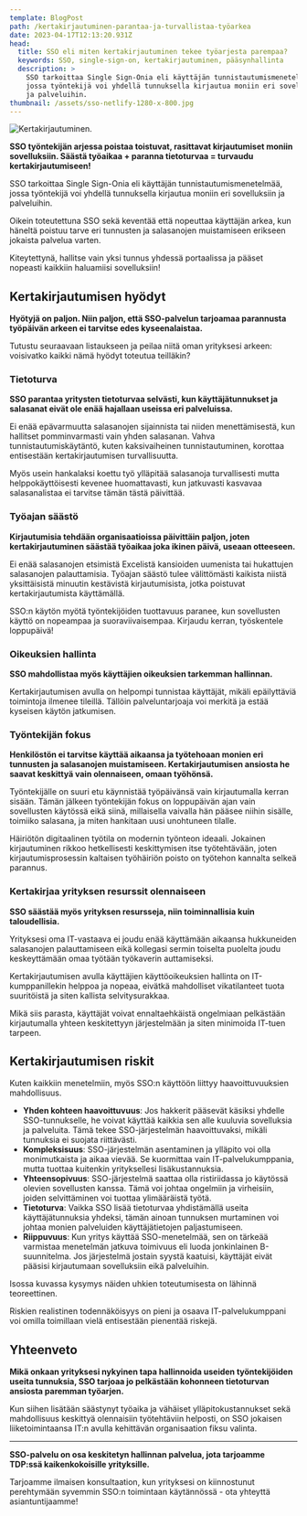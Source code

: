 ```yaml
---
template: BlogPost
path: /kertakirjautuminen-parantaa-ja-turvallistaa-työarkea
date: 2023-04-17T12:13:20.931Z
head:
  title: SSO eli miten kertakirjautuminen tekee työarjesta parempaa?
  keywords: SSO, single-sign-on, kertakirjautuminen, pääsynhallinta
  description: >
    SSO tarkoittaa Single Sign-Onia eli käyttäjän tunnistautumismenetelmää,
    jossa työntekijä voi yhdellä tunnuksella kirjautua moniin eri sovelluksiin
    ja palveluihin.
thumbnail: /assets/sso-netlify-1280-x-800.jpg
---
```

![Kertakirjautuminen.](/assets/sso-netlify-1280-x-800.jpg)

**SSO työntekijän arjessa poistaa toistuvat, rasittavat kirjautumiset moniin sovelluksiin. Säästä työaikaa + paranna tietoturvaa = turvaudu kertakirjautumiseen!**

SSO tarkoittaa Single Sign-Onia eli käyttäjän tunnistautumismenetelmää, jossa työntekijä voi yhdellä tunnuksella kirjautua moniin eri sovelluksiin ja palveluihin.

Oikein toteutettuna SSO sekä keventää että nopeuttaa käyttäjän arkea, kun häneltä poistuu tarve eri tunnusten ja salasanojen muistamiseen erikseen jokaista palvelua varten.

Kiteytettynä, hallitse vain yksi tunnus yhdessä portaalissa ja pääset nopeasti kaikkiin haluamiisi sovelluksiin!

## Kertakirjautumisen hyödyt

**Hyötyjä on paljon. Niin paljon, että SSO-palvelun tarjoamaa parannusta työpäivän arkeen ei tarvitse edes kyseenalaistaa.**

Tutustu seuraavaan listaukseen ja peilaa niitä oman yrityksesi arkeen: voisivatko kaikki nämä hyödyt toteutua teilläkin?

### Tietoturva

**SSO parantaa yritysten tietoturvaa selvästi, kun käyttäjätunnukset ja salasanat eivät ole enää hajallaan useissa eri palveluissa.** 

Ei enää epävarmuutta salasanojen sijainnista tai niiden menettämisestä, kun hallitset pomminvarmasti vain yhden salasanan. Vahva tunnistautumiskäytäntö, kuten kaksivaiheinen tunnistautuminen, korottaa entisestään kertakirjautumisen turvallisuutta.

Myös usein hankalaksi koettu työ ylläpitää salasanoja turvallisesti mutta helppokäyttöisesti kevenee huomattavasti, kun jatkuvasti kasvavaa salasanalistaa ei tarvitse tämän tästä päivittää.

### Työajan säästö

**Kirjautumisia tehdään organisaatioissa päivittäin paljon, joten kertakirjautuminen säästää työaikaa joka ikinen päivä, useaan otteeseen.**

Ei enää salasanojen etsimistä Excelistä kansioiden uumenista tai hukattujen salasanojen palauttamisia. Työajan säästö tulee välittömästi kaikista niistä yksittäisistä minuutin kestävistä kirjautumisista, jotka poistuvat kertakirjautumista käyttämällä. 

SSO:n käytön myötä työntekijöiden tuottavuus paranee, kun sovellusten käyttö on nopeampaa ja suoraviivaisempaa. Kirjaudu kerran, työskentele loppupäivä!

### Oikeuksien hallinta

**SSO mahdollistaa myös käyttäjien oikeuksien tarkemman hallinnan.** 

Kertakirjautumisen avulla on helpompi tunnistaa käyttäjät, mikäli epäilyttäviä toimintoja ilmenee tileillä. Tällöin palveluntarjoaja voi merkitä ja estää kyseisen käytön jatkumisen. 

### Työntekijän fokus

**Henkilöstön ei tarvitse käyttää aikaansa ja työtehoaan monien eri tunnusten ja salasanojen muistamiseen. Kertakirjautumisen ansiosta he saavat keskittyä vain olennaiseen, omaan työhönsä.**

Työntekijälle on suuri etu käynnistää työpäivänsä vain kirjautumalla kerran sisään. Tämän jälkeen työntekijän fokus on loppupäivän ajan vain sovellusten käytössä eikä siinä, millaisella vaivalla hän pääsee niihin sisälle, toimiiko salasana, ja miten hankitaan uusi unohtuneen tilalle.

Häiriötön digitaalinen työtila on modernin työnteon ideaali. Jokainen kirjautuminen rikkoo hetkellisesti keskittymisen itse työtehtävään, joten kirjautumisprosessin kaltaisen työhäiriön poisto on työtehon kannalta selkeä parannus.

### Kertakirjaa yrityksen resurssit olennaiseen

**SSO säästää myös yrityksen resursseja, niin toiminnallisia kuin taloudellisia.**

Yrityksesi oma IT-vastaava ei joudu enää käyttämään aikaansa hukkuneiden salasanojen palauttamiseen eikä kollegasi sermin toiselta puolelta joudu keskeyttämään omaa työtään työkaverin auttamiseksi. 

Kertakirjautumisen avulla käyttäjien käyttöoikeuksien hallinta on IT-kumppanillekin helppoa ja nopeaa, eivätkä mahdolliset vikatilanteet tuota suuritöistä ja siten kallista selvitysurakkaa. 

Mikä siis parasta, käyttäjät voivat ennaltaehkäistä ongelmiaan pelkästään kirjautumalla yhteen keskitettyyn järjestelmään ja siten minimoida IT-tuen tarpeen.

## Kertakirjautumisen riskit

Kuten kaikkiin menetelmiin, myös SSO:n käyttöön liittyy haavoittuvuuksien mahdollisuus.

* **Yhden kohteen haavoittuvuus**: Jos hakkerit pääsevät käsiksi yhdelle SSO-tunnukselle, he voivat käyttää kaikkia sen alle kuuluvia sovelluksia ja palveluita. Tämä tekee SSO-järjestelmän haavoittuvaksi, mikäli tunnuksia ei suojata riittävästi.
* **Kompleksisuus**: SSO-järjestelmän asentaminen ja ylläpito voi olla monimutkaista ja aikaa vievää. Se kuormittaa vain IT-palvelukumppania, mutta tuottaa kuitenkin yrityksellesi lisäkustannuksia.
* **Yhteensopivuus**: SSO-järjestelmä saattaa olla ristiriidassa jo käytössä olevien sovellusten kanssa. Tämä voi johtaa ongelmiin ja virheisiin, joiden selvittäminen voi tuottaa ylimääräistä työtä.
* **Tietoturva**: Vaikka SSO lisää tietoturvaa yhdistämällä useita käyttäjätunnuksia yhdeksi, tämän ainoan tunnuksen murtaminen voi johtaa monien palveluiden käyttäjätietojen paljastumiseen.
* **Riippuvuus**: Kun yritys käyttää SSO-menetelmää, sen on tärkeää varmistaa menetelmän jatkuva toimivuus eli luoda jonkinlainen B-suunnitelma. Jos järjestelmä jostain syystä kaatuisi, käyttäjät eivät pääsisi kirjautumaan sovelluksiin eikä palveluihin.

Isossa kuvassa kysymys näiden uhkien toteutumisesta on lähinnä teoreettinen.

Riskien realistinen todennäköisyys on pieni ja osaava IT-palvelukumppani voi omilla toimillaan vielä entisestään pienentää riskejä.

## Yhteenveto

**Mikä onkaan yrityksesi nykyinen tapa hallinnoida useiden työntekijöiden useita tunnuksia, SSO tarjoaa jo pelkästään kohonneen tietoturvan ansiosta paremman työarjen.** 

Kun siihen lisätään säästynyt työaika ja vähäiset ylläpitokustannukset sekä mahdollisuus keskittyä olennaisiin työtehtäviin helposti, on SSO jokaisen liiketoimintaansa IT:n avulla kehittävän organisaation fiksu valinta.

- - -

**SSO-palvelu on osa keskitetyn hallinnan palvelua, jota tarjoamme TDP:ssä kaikenkokoisille yrityksille.** 

Tarjoamme ilmaisen konsultaation, kun yrityksesi on kiinnostunut perehtymään syvemmin SSO:n toimintaan käytännössä - ota yhteyttä asiantuntijaamme!